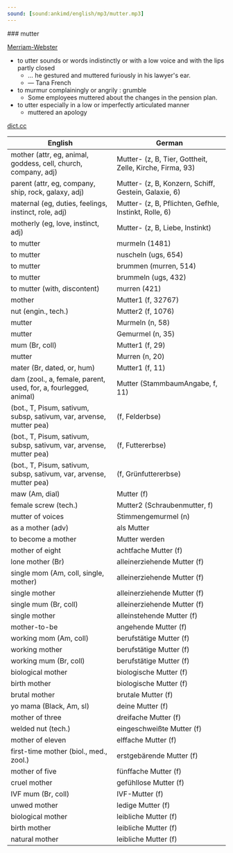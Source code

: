 ```yaml
---
sound: [sound:ankimd/english/mp3/mutter.mp3]
---
```


\### mutter

[Merriam-Webster](https://www.merriam-webster.com/dictionary/mutter)

- to utter sounds or words indistinctly or with a low voice and with the lips partly closed
    - … he gestured and muttered furiously in his lawyer's ear.
    - — Tana French
- to murmur complainingly or angrily : grumble
    - Some employees muttered about the changes in the pension plan.
- to utter especially in a low or imperfectly articulated manner
    - muttered an apology

[dict.cc](https://www.dict.cc/mutter)

| English        | German       |
| -------------- | ------------ |
| mother (attr, eg, animal, goddess, cell, church, company, adj) | Mutter- (z, B, Tier, Gottheit, Zelle, Kirche, Firma, 93) |
| parent (attr, eg, company, ship, rock, galaxy, adj) | Mutter- (z, B, Konzern, Schiff, Gestein, Galaxie, 6) |
| maternal (eg, duties, feelings, instinct, role, adj) | Mutter- (z, B, Pflichten, Gefhle, Instinkt, Rolle, 6) |
| motherly (eg, love, instinct, adj) | Mutter- (z, B, Liebe, Instinkt) |
| to mutter | murmeln (1481) |
| to mutter | nuscheln (ugs, 654) |
| to mutter | brummen (murren, 514) |
| to mutter | brummeln (ugs, 432) |
| to mutter (with, discontent) | murren (421) |
| mother | Mutter1 (f, 32767) |
| nut (engin., tech.) | Mutter2 (f, 1076) |
| mutter | Murmeln (n, 58) |
| mutter | Gemurmel (n, 35) |
| mum (Br, coll) | Mutter1 (f, 29) |
| mutter | Murren (n, 20) |
| mater (Br, dated, or, hum) | Mutter1 (f, 11) |
| dam (zool., a, female, parent, used, for, a, fourlegged, animal) | Mutter (StammbaumAngabe, f, 11) |
|  (bot., T, Pisum, sativum, subsp, sativum, var, arvense, mutter pea) |  (f, Felderbse) |
|  (bot., T, Pisum, sativum, subsp, sativum, var, arvense, mutter pea) |  (f, Futtererbse) |
|  (bot., T, Pisum, sativum, subsp, sativum, var, arvense, mutter pea) |  (f, Grünfuttererbse) |
| maw (Am, dial) | Mutter (f) |
| female screw (tech.) | Mutter2 (Schraubenmutter, f) |
| mutter of voices | Stimmengemurmel (n) |
| as a mother (adv) | als Mutter |
| to become a mother | Mutter werden |
| mother of eight | achtfache Mutter (f) |
| lone mother (Br) | alleinerziehende Mutter (f) |
| single mom (Am, coll, single, mother) | alleinerziehende Mutter (f) |
| single mother | alleinerziehende Mutter (f) |
| single mum (Br, coll) | alleinerziehende Mutter (f) |
| single mother | alleinstehende Mutter (f) |
| mother-to-be | angehende Mutter (f) |
| working mom (Am, coll) | berufstätige Mutter (f) |
| working mother | berufstätige Mutter (f) |
| working mum (Br, coll) | berufstätige Mutter (f) |
| biological mother | biologische Mutter (f) |
| birth mother | biologische Mutter (f) |
| brutal mother | brutale Mutter (f) |
| yo mama (Black, Am, sl) | deine Mutter (f) |
| mother of three | dreifache Mutter (f) |
| welded nut (tech.) | eingeschweißte Mutter (f) |
| mother of eleven | elffache Mutter (f) |
| first-time mother (biol., med., zool.) | erstgebärende Mutter (f) |
| mother of five | fünffache Mutter (f) |
| cruel mother | gefühllose Mutter (f) |
| IVF mum (Br, coll) | IVF-Mutter (f) |
| unwed mother | ledige Mutter (f) |
| biological mother | leibliche Mutter (f) |
| birth mother | leibliche Mutter (f) |
| natural mother | leibliche Mutter (f) |
